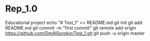 # Rep_1.0
Educational project
echo "# Test_1" >> README.md
git init
git add README.md
git commit -m "first commit"
git remote add origin https://github.com/DmAlSorokin/Test_1.git
git push -u origin master
